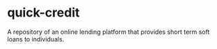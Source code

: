# quick-credit
A repository of an online lending platform that provides short term soft loans to individuals. 
